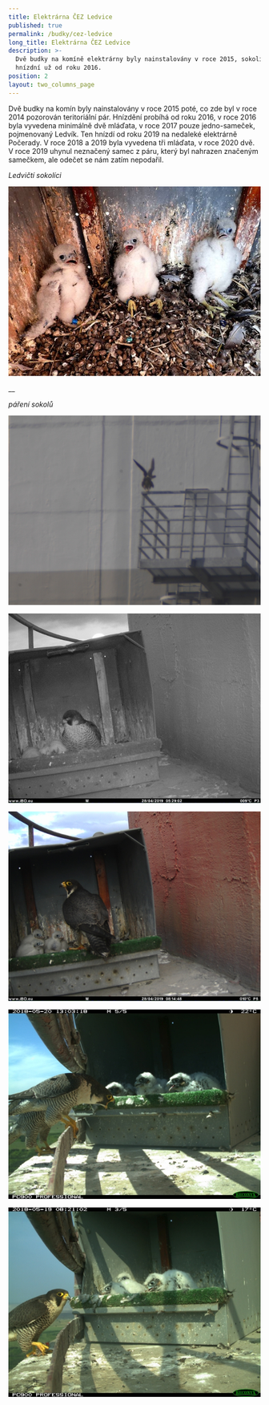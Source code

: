```yaml
---
title: Elektrárna ČEZ Ledvice
published: true
permalink: /budky/cez-ledvice
long_title: Elektrárna ČEZ Ledvice
description: >-
  Dvě budky na komíně elektrárny byly nainstalovány v roce 2015, sokoli zde
  hnízdní už od roku 2016. 
position: 2
layout: two_columns_page
---
```



Dvě budky na komín byly nainstalovány v roce 2015 poté, co zde byl v roce 2014 pozorován teritoriální pár. Hnízdění probíhá od roku 2016, v roce 2016 byla vyvedena minimálně dvě mláďata, v roce 2017 pouze jedno-sameček, pojmenovaný Ledvík. Ten hnízdí od roku 2019 na nedaleké elektrárně Počerady. V roce 2018 a 2019 byla vyvedena tři mláďata, v roce 2020 dvě. V roce 2019 uhynul neznačený samec z páru, který byl nahrazen značeným samečkem, ale odečet se nám zatím nepodařil.

_Ledvičtí sokolíci_

![mláďata sokola](/media/sokolici-foto-ez_compressed.jpg "mláďata sokola")

__

_páření sokolů_

![](/media/p1080219_ledvice_pareni_620.jpg)



![](/media/pict1440_620.jpg)



![](/media/pict1580_620.jpg)



![](/media/img_0602_620.jpg)



![](/media/img_0411-620.jpg)
